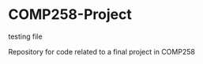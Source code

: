 COMP258-Project
===============

testing file

Repository for code related to a final project in COMP258
